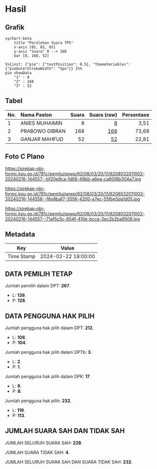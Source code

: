 # Hasil

## Grafik

```mermaid
xychart-beta
    title "Perolehan Suara TPS"
    x-axis [01, 02, 03]
    y-axis "Suara" 0 --> 168
    bar [8, 168, 52]
```

```mermaid
%%{init: {"pie": {"textPosition": 0.5}, "themeVariables": {"pieOuterStrokeWidth": "5px"}} }%%
pie showData
    "1" : 8
    "2" : 168
    "3" : 52
```

## Tabel

| No. | Nama Paslon    | Suara | Suara (raw) | Persentase |
|:--- |:-------------- | -----:| -----------:| ----------:|
| 1   | ANIES MUHAIMIN | 8     | [8][p-1]    | 3,51       |
| 2   | PRABOWO GIBRAN | 168   | [168][p-2]  | 73,68      |
| 3   | GANJAR MAHFUD  | 52    | [52][p-3]   | 22,81      |


[p-1]: https://github.com/gigit-pemilu/pemilu-2024-62-kalimantan-tengah/blob/main/pilpres/hitung-suara/sub/62-kalimantan-tengah/sub/08-sukamara/sub/03-balai-riam/sub/2011-sekuningan-baru/sub/002-tps/sub/paslon-1.txt
[p-2]: https://github.com/gigit-pemilu/pemilu-2024-62-kalimantan-tengah/blob/main/pilpres/hitung-suara/sub/62-kalimantan-tengah/sub/08-sukamara/sub/03-balai-riam/sub/2011-sekuningan-baru/sub/002-tps/sub/paslon-2.txt
[p-3]: https://github.com/gigit-pemilu/pemilu-2024-62-kalimantan-tengah/blob/main/pilpres/hitung-suara/sub/62-kalimantan-tengah/sub/08-sukamara/sub/03-balai-riam/sub/2011-sekuningan-baru/sub/002-tps/sub/paslon-3.txt

## Foto C Plano

https://sirekap-obj-formc.kpu.go.id/781c/pemilu/ppwp/62/08/03/20/11/6208032011002-20240216-144557--bf20e9ca-fd68-49bb-a6ea-ca80f8b304a7.jpg

https://sirekap-obj-formc.kpu.go.id/781c/pemilu/ppwp/62/08/03/20/11/6208032011002-20240216-144558--f6e8baf7-3556-4200-a7ec-55fbe5da1d05.jpg

https://sirekap-obj-formc.kpu.go.id/781c/pemilu/ppwp/62/08/03/20/11/6208032011002-20240216-144557--71af5c5c-854f-410e-bcca-3ec2b2ba9509.jpg


## Metadata

| Key        | Value               |
| ---------- | ------------------- |
| Time Stamp | 2024-02-22 18:00:00 |


## DATA PEMILIH TETAP

Jumlah pemilih dalam DPT: **267**.
 * L: **139**.
 * P: **128**.

## DATA PENGGUNA HAK PILIH

Jumlah pengguna hak pilih dalam DPT: **212**.
 * L: **108**.
 * P: **104**.

Jumlah pengguna hak pilih dalam DPTb: **3**.
 * L: **2**.
 * P: **1**.

Jumlah pengguna hak pilih dalam DPK: **17**.
 * L: **9**.
 * P: **8**.

Jumlah pengguna hak pilih: **232**.
 * L: **119**.
 * P: **113**.

## JUMLAH SUARA SAH DAN TIDAK SAH

JUMLAH SELURUH SUARA SAH: **228**.

JUMLAH SUARA TIDAK SAH: **4**.

JUMLAH SELURUH SUARA SAH DAN SUARA TIDAK SAH: **232**.


